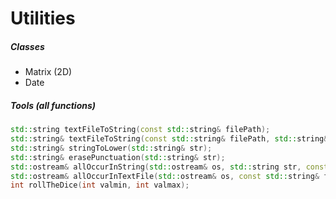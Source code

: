 # Utilities

##### Classes

- Matrix (2D)
- Date

##### Tools (all functions)

```cpp
std::string textFileToString(const std::string& filePath);
std::string& textFileToString(const std::string& filePath, std::string& str);
std::string& stringToLower(std::string& str);
std::string& erasePunctuation(std::string& str);
std::ostream& allOccurInString(std::ostream& os, std::string str, const bool& caseSensitive = true);
std::ostream& allOccurInTextFile(std::ostream& os, const std::string& filePath, const bool& caseSensitive = true);
int rollTheDice(int valmin, int valmax);
```
